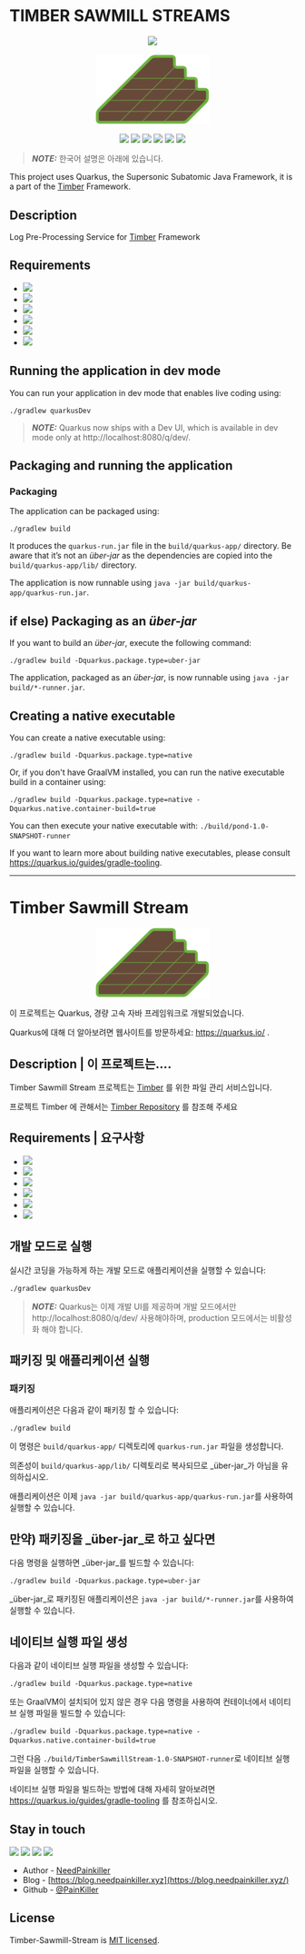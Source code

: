 # TIMBER SAWMILL STREAMS

<p align="center">
    <img src="https://capsule-render.vercel.app/api?type=waving&color=auto&height=300&section=header&text=TIMBER%20SAWMILL%20STREAMS&fontSize=50&animation=fadeIn&fontAlignY=38&desc=Log%20pre-processing%20backend%20service%20for%20Timber%20Framework&descAlignY=51&descAlign=62"/>
</p>

<p align="center">
  <a href="https://github.com/NeedPainkiller/Timber" target="blank"><img src="./img/timber-logo.svg" width="200" alt="Nest Logo" /></a>
</p>

<p align="center">
<img src="https://img.shields.io/badge/Java-67493A?style=flat-square&logo=OpenJDK&logoColor=white"/>
<img src="https://img.shields.io/badge/Quarkus-4695EB?style=flat-square&logo=quarkus&logoColor=white"/>
<img src="https://img.shields.io/badge/Panache-1E404E?style=flat-square&logo=OpenJDK&logoColor=white"/>
<img src="https://img.shields.io/badge/Apache Kafka-231F20?style=flat-square&logo=apachekafka&logoColor=white"/>
<img src="https://img.shields.io/badge/ReactiveX-B7178C?style=flat-square&logo=ReactiveX&logoColor=white"/>
<img src="https://img.shields.io/badge/Docker-2496ED?style=flat-square&logo=docker&logoColor=white"/>
</p>

> **_NOTE:_**  한국어 설명은 아래에 있습니다.

This project uses Quarkus, the Supersonic Subatomic Java Framework, it is a part of the [Timber](https://github.com/NeedPainkiller/Timber) Framework.


## Description
Log Pre-Processing Service for [Timber](https://github.com/NeedPainkiller/Timber) Framework

## Requirements
- <img src="https://img.shields.io/badge/Java-67493A?style=flat-square&logo=OpenJDK&logoColor=white"/>
- <img src="https://img.shields.io/badge/Quarkus-4695EB?style=flat-square&logo=quarkus&logoColor=white"/>
- <img src="https://img.shields.io/badge/Panache-1E404E?style=flat-square&logo=OpenJDK&logoColor=white"/>
- <img src="https://img.shields.io/badge/Apache Kafka-231F20?style=flat-square&logo=apachekafka&logoColor=white"/>
- <img src="https://img.shields.io/badge/ReactiveX-B7178C?style=flat-square&logo=ReactiveX&logoColor=white"/>
- <img src="https://img.shields.io/badge/Docker-2496ED?style=flat-square&logo=docker&logoColor=white"/>



## Running the application in dev mode

You can run your application in dev mode that enables live coding using:
```shell script
./gradlew quarkusDev
```

> **_NOTE:_**  Quarkus now ships with a Dev UI, which is available in dev mode only at http://localhost:8080/q/dev/.

## Packaging and running the application
### Packaging
The application can be packaged using:
```shell script
./gradlew build
```
It produces the `quarkus-run.jar` file in the `build/quarkus-app/` directory.
Be aware that it’s not an _über-jar_ as the dependencies are copied into the `build/quarkus-app/lib/` directory.

The application is now runnable using `java -jar build/quarkus-app/quarkus-run.jar`.

## if else) Packaging as an _über-jar_
If you want to build an _über-jar_, execute the following command:
```shell script
./gradlew build -Dquarkus.package.type=uber-jar
```

The application, packaged as an _über-jar_, is now runnable using `java -jar build/*-runner.jar`.

## Creating a native executable

You can create a native executable using:
```shell script
./gradlew build -Dquarkus.package.type=native
```

Or, if you don't have GraalVM installed, you can run the native executable build in a container using:
```shell script
./gradlew build -Dquarkus.package.type=native -Dquarkus.native.container-build=true
```

You can then execute your native executable with: `./build/pond-1.0-SNAPSHOT-runner`

If you want to learn more about building native executables, please consult https://quarkus.io/guides/gradle-tooling.

---
# Timber Sawmill Stream

<p align="center">
  <a href="https://github.com/NeedPainkiller/Timber" target="blank"><img src="./img/timber-logo.svg" width="200" alt="Nest Logo" /></a>
</p>

이 프로젝트는 Quarkus, 경량 고속 자바 프레임워크로 개발되었습니다.

Quarkus에 대해 더 알아보려면 웹사이트를 방문하세요: https://quarkus.io/ .

## Description | 이 프로젝트는....
Timber Sawmill Stream 프로젝트는 [Timber](https://github.com/NeedPainkiller/Timber) 를 위한 파일 관리 서비스입니다.

프로젝트 Timber 에 관해서는 [Timber Repository](https://github.com/NeedPainkiller/Timber) 를 참조해 주세요

## Requirements | 요구사항
- <img src="https://img.shields.io/badge/Java-67493A?style=flat-square&logo=OpenJDK&logoColor=white"/>
- <img src="https://img.shields.io/badge/Quarkus-4695EB?style=flat-square&logo=quarkus&logoColor=white"/>
- <img src="https://img.shields.io/badge/Panache-1E404E?style=flat-square&logo=OpenJDK&logoColor=white"/>
- <img src="https://img.shields.io/badge/Apache Kafka-231F20?style=flat-square&logo=apachekafka&logoColor=white"/>
- <img src="https://img.shields.io/badge/ReactiveX-B7178C?style=flat-square&logo=ReactiveX&logoColor=white"/>
- <img src="https://img.shields.io/badge/Docker-2496ED?style=flat-square&logo=docker&logoColor=white"/>



## 개발 모드로 실행

실시간 코딩을 가능하게 하는 개발 모드로 애플리케이션을 실행할 수 있습니다:
```shell script
./gradlew quarkusDev
```

> **_NOTE:_**  Quarkus는 이제 개발 UI를 제공하며 개발 모드에서만 http://localhost:8080/q/dev/ 사용해야하며, production 모드에서는 비활성화 해야 합니다.

## 패키징 및 애플리케이션 실행
### 패키징
애플리케이션은 다음과 같이 패키징 할 수 있습니다:
```shell script
./gradlew build
```
이 명령은 `build/quarkus-app/` 디렉토리에 `quarkus-run.jar` 파일을 생성합니다.

의존성이 `build/quarkus-app/lib/` 디렉토리로 복사되므로 _über-jar_가 아님을 유의하십시오.

애플리케이션은 이제 `java -jar build/quarkus-app/quarkus-run.jar`를 사용하여 실행할 수 있습니다.


## 만약) 패키징을 _über-jar_로 하고 싶다면
다음 명령을 실행하면 _über-jar_를 빌드할 수 있습니다:
```shell script
./gradlew build -Dquarkus.package.type=uber-jar
```

_über-jar_로 패키징된 애플리케이션은 `java -jar build/*-runner.jar`를 사용하여 실행할 수 있습니다.

## 네이티브 실행 파일 생성
다음과 같이 네이티브 실행 파일을 생성할 수 있습니다:
```shell script
./gradlew build -Dquarkus.package.type=native
```

또는 GraalVM이 설치되어 있지 않은 경우 다음 명령을 사용하여 컨테이너에서 네이티브 실행 파일을 빌드할 수 있습니다:
```shell script
./gradlew build -Dquarkus.package.type=native -Dquarkus.native.container-build=true
```

그런 다음 `./build/TimberSawmillStream-1.0-SNAPSHOT-runner`로 네이티브 실행 파일을 실행할 수 있습니다.

네이티브 실행 파일을 빌드하는 방법에 대해 자세히 알아보려면 https://quarkus.io/guides/gradle-tooling 를 참조하십시오.

## Stay in touch
<p>
  <a href="https://home.needpainkiller.xyz/" target="_blank"><img src="https://img.shields.io/badge/Home-EF3346?style=flat-square&logo=googlehome&logoColor=white"/></a>
  <a href="https://blog.needpainkiller.xyz/" target="_blank"><img src="https://img.shields.io/badge/Blog-15171A?style=flat-square&logo=Ghost&logoColor=white"/></a>
  <a href="mailto:kam6512@gmail.com" target="_blank"><img src="https://img.shields.io/badge/kam6512@gmail.com-EA4335?style=flat-square&logo=Gmail&logoColor=white"/></a>
  <a href="mailto:needpainkiller6512@gmail.com" target="_blank"><img src="https://img.shields.io/badge/needpainkiller6512@gmail.com-EA4335?style=flat-square&logo=Gmail&logoColor=white"/></a>
</p>

- Author - [NeedPainkiller](https://home.needpainkiller.xyz/)
- Blog - [https://blog.needpainkiller.xyz](https://blog.needpainkiller.xyz/)
- Github - [@PainKiller](https://github.com/NeedPainkiller)

## License

Timber-Sawmill-Stream is [MIT licensed](LICENSE).
